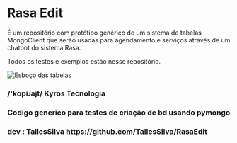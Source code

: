 # Rasa Edit

É um repositório com protótipo genérico de um sistema de tabelas MongoClient que serão usadas para agendamento e serviços através de um chatbot do sistema Rasa.

Todos os testes e exemplos estão nesse repositório.

![Esboço das tabelas](https://github.com/TallesSilva/RasaEdit/blob/master/pythontest/Esbo%C3%A7o.10.20.jpeg?raw=true)

### /'kɑpiɹajt/ Kyros Tecnologia
### Codigo generico para testes de criação de bd usando pymongo
### dev : TallesSilva https://github.com/TallesSilva/RasaEdit
